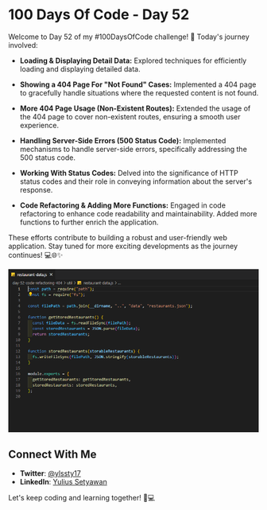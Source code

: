 # 100 Days Of Code - Day 52

Welcome to Day 52 of my #100DaysOfCode challenge! 🚀 Today's journey involved:

- **Loading & Displaying Detail Data:** Explored techniques for efficiently loading and displaying detailed data.

- **Showing a 404 Page For "Not Found" Cases:** Implemented a 404 page to gracefully handle situations where the requested content is not found.

- **More 404 Page Usage (Non-Existent Routes):** Extended the usage of the 404 page to cover non-existent routes, ensuring a smooth user experience.

- **Handling Server-Side Errors (500 Status Code):** Implemented mechanisms to handle server-side errors, specifically addressing the 500 status code.

- **Working With Status Codes:** Delved into the significance of HTTP status codes and their role in conveying information about the server's response.

- **Code Refactoring & Adding More Functions:** Engaged in code refactoring to enhance code readability and maintainability. Added more functions to further enrich the application.

These efforts contribute to building a robust and user-friendly web application. Stay tuned for more exciting developments as the journey continues! 💻🌐✨

![Day 52 Preview](preview.png)

## Connect With Me

- **Twitter**: [@ylssty17](https://twitter.com/ylssty17)
- **LinkedIn**: [Yulius Setyawan](https://linkedin.com/in/yulius17)

Let's keep coding and learning together! 🌟💻
